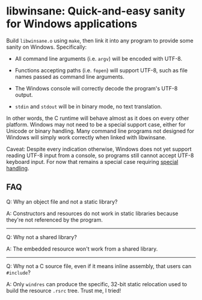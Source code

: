 # libwinsane: Quick-and-easy sanity for Windows applications

Build `libwinsane.o` using `make`, then link it into any program to
provide some sanity on Windows. Specifically:

* All command line arguments (i.e. `argv`) will be encoded with UTF-8.

* Functions accepting paths (i.e. `fopen`) will support UTF-8, such as
  file names passed as command line arguments.

* The Windows console will correctly decode the program's UTF-8 output.

* `stdin` and `stdout` will be in binary mode, no text translation.

In other words, the C runtime will behave almost as it does on every other
platform. Windows may not need to be a special support case, either for
Unicode or binary handling. Many command line programs not designed for
Windows will simply work correctly when linked with libwinsane.

Caveat: Despite every indication otherwise, Windows does not yet support
reading UTF-8 input from a console, so programs still cannot accept UTF-8
keyboard input. For now that remains a special case requiring [special
handling](https://nullprogram.com/blog/2020/05/04/).

## FAQ

Q: Why an object file and not a static library?

A: Constructors and resources do not work in static libraries because
they're not referenced by the program.

* * *

Q: Why not a shared library?

A: The embedded resource won't work from a shared library.

* * *

Q: Why not a C source file, even if it means inline assembly, that users
can `#include`?

A: Only `windres` can produce the specific, 32-bit static relocation used
to build the resource `.rsrc` tree. Trust me, I tried!
